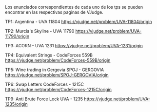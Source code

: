 Los enunciados correspondientes de cada uno de los tps se pueden encontrar en las respectivas paginas de VJudge.

TP1: Argentina - UVA 11804 https://vjudge.net/problem/UVA-11804/origin

TP2: Murcia's Skyline - UVA 11790 https://vjudge.net/problem/UVA-11790/origin

TP3: ACORN - UVA 1231 https://vjudge.net/problem/UVA-1231/origin

TP4: Equivalent Strings - CodeForces 559B https://vjudge.net/problem/CodeForces-559B/origin

TP5: Wine trading in Gergovia SPOJ - GERGOVIA https://vjudge.net/problem/SPOJ-GERGOVIA/origin

TP6: Swap Letters CodeForces - 1215C https://vjudge.net/problem/CodeForces-1215C/origin

TP9:  Anti Brute Force Lock UVA - 1235 https://vjudge.net/problem/UVA-1235/origin
